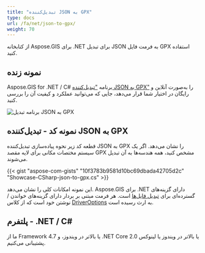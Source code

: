 ```yaml
---
title: "تبدیل‌کننده JSON به GPX"
type: docs
url: /fa/net/json-to-gpx/
weight: 70
---
```


از کتابخانه Aspose.GIS برای .NET برای تبدیل JSON به فرمت فایل GPX استفاده کنید.

## **نمونه زنده**

Aspose.GIS for .NET / C# برنامه ["تبدیل‌کننده JSON به GPX"](https://products.aspose.app/gis/conversion/json-to-gpx) را به‌صورت آنلاین و رایگان در اختیار شما قرار می‌دهد، جایی که می‌توانید عملکرد و کیفیت آن را بررسی کنید.

![برنامه تبدیل JSON به GPX](conversion.png)

## **نمونه کد - تبدیل‌کننده JSON به GPX**

قطعه کد زیر نحوه پیاده‌سازی تبدیل‌کننده JSON به GPX را نشان می‌دهد. اگر یک سیستم مختصات مکانی برای لایه مقصد GPX مشخص کنید، همه هندسه‌ها به آن تبدیل می‌شوند. 

{{< gist "aspose-com-gists" "10f3783b9581d10bc69dbada42705d2c" "Showcase-CSharp-json-to-gpx.cs" >}}

این نمونه امکانات کلی را نشان می‌دهد. Aspose.GIS برای .NET دارای گزینه‌های گسترده‌ای برای [تبدیل فایل‌ها](https://docs.aspose.com/gis/net/vector-layers/) است. هر فرمت مبتنی بر بردار دارای گزینه‌های خواندن / نوشتن خود است که از کلاس [DriverOptions](https://reference.aspose.com/gis/net/aspose.gis/driveroptions) به ارث رسیده است.

## **پلتفرم - .NET / C#**

ما از Framework 4.7 یا بالاتر در ویندوز، و .NET Core 2.0 یا بالاتر در ویندوز یا لینوکس پشتیبانی می‌کنیم.
